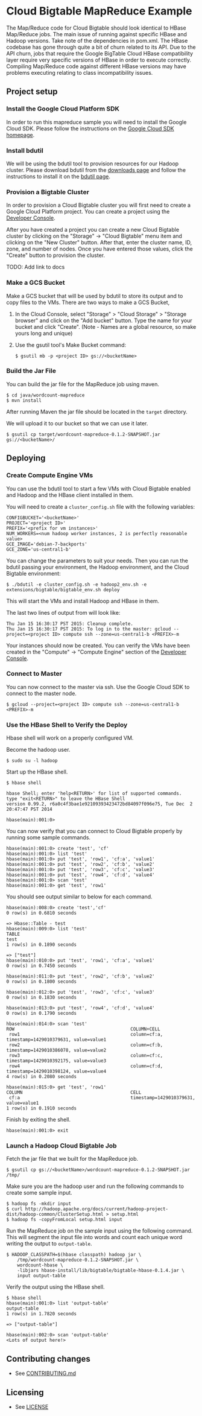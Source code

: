 # Cloud Bigtable MapReduce Example

The Map/Reduce code for Cloud Bigtable should look identical to HBase
Map/Reduce jobs. The main issue of running against specific HBase and Hadoop
versions. Take note of the dependencies in pom.xml. The HBase codebase has gone
through quite a bit of churn related to its API. Due to the API churn, jobs
that require the Google BigTable Cloud HBase compatibility layer require very
specific versions of HBase in order to execute correctly. Compiling Map/Reduce
code against different HBase versions may have problems executing relating to
class incompatibility issues.

## Project setup

### Install the Google Cloud Platform SDK

In order to run this mapreduce sample you will need to install the Google Cloud
SDK. Please follow the instructions on the [Google Cloud SDK homepage](https://cloud.google.com/sdk/).

### Install bdutil

We will be using the bdutil tool to provision resources for our Hadoop cluster.
Please download bdutil from the [downloads page](https://cloud.google.com/hadoop/downloads)
and follow the instructions to install it on the
[bdutil page](https://cloud.google.com/hadoop/bdutil).

### Provision a Bigtable Cluster

In order to provision a Cloud Bigtable cluster you will first need to create a
Google Cloud Platform project. You can create a project using the
[Developer Console](https://cloud.google.com/console).

After you have created a project you can create a new Cloud Bigtable cluster by
clicking on the "Storage" -> "Cloud Bigtable" menu item and clicking on the
"New Cluster" button.  After that, enter the cluster name, ID, zone, and number
of nodes. Once you have entered those values, click the "Create" button to
provision the cluster.

TODO: Add link to docs

### Make a GCS Bucket

Make a GCS bucket that will be used by bdutil to store its output and to copy
files to the VMs.  There are two ways to make a GCS Bucket, 

1. In the Cloud Console, select "Storage" > "Cloud Storage" > "Storage
   browser" and click on the "Add bucket" button. Type the name for your
   bucket and click "Create".  (Note - Names are a global resource, so make
   yours long and unique) 
1. Use the gsutil tool's Make Bucket command:

       $ gsutil mb -p <project ID> gs://<bucketName>

### Build the Jar File

You can build the jar file for the MapReduce job using maven.

    $ cd java/wordcount-mapreduce
    $ mvn install

After running Maven the jar file should be located in the `target` directory.

We will upload it to our bucket so that we can use it later.

    $ gsutil cp target/wordcount-mapreduce-0.1.2-SNAPSHOT.jar gs://<bucketName>/

## Deploying

### Create Compute Engine VMs

You can use the bdutil tool to start a few VMs with Cloud Bigtable enabled and Hadoop and the HBase client installed in them.

You will need to create a `cluster_config.sh` file with the following variables:

    CONFIGBUCKET='<bucketName>'
    PROJECT='<project ID>'
    PREFIX='<prefix for vm instances>'
    NUM_WORKERS=<num hadoop worker instances, 2 is perfectly reasonable value>
    GCE_IMAGE='debian-7-backports'
    GCE_ZONE='us-central1-b'

You can change the parameters to suit your needs. Then you can run the bdutil passing your environment, the Hadoop environment, and the Cloud Bigtable environment:

    $ ./bdutil -e cluster_config.sh -e hadoop2_env.sh -e extensions/bigtable/bigtable_env.sh deploy

This will start the VMs and install Hadoop and HBase in them.

The last two lines of output from will look like:

    Thu Jan 15 16:30:17 PST 2015: Cleanup complete.
    Thu Jan 15 16:30:17 PST 2015: To log in to the master: gcloud --project=<project ID> compute ssh --zone=us-central1-b <PREFIX>-m

Your instances should now be created. You can verify the VMs have been created
in the "Compute" -> "Compute Engine" section of the [Developer Console](https://cloud.google.com/console).

### Connect to Master

You can now connect to the master via ssh. Use the Google Cloud SDK to connect to the master node.

    $ gcloud --project=<project ID> compute ssh --zone=us-central1-b <PREFIX>-m

### Use the HBase Shell to Verify the Deploy

Hbase shell will work on a properly configured VM.

Become the hadoop user.

    $ sudo su -l hadoop

Start up the HBase shell.

    $ hbase shell

    hbase Shell; enter 'help<RETURN>' for list of supported commands.
    type "exit<RETURN>" to leave the HBase Shell
    version 0.99.2, r6a0c4f3bae1e92109393423472bd84097f096e75, Tue Dec  2 20:47:47 PST 2014

    hbase(main):001:0>

You can now verify that you can connect to Cloud Bigtable properly by running
some sample commands.

    hbase(main):001:0> create 'test', 'cf'
    hbase(main):001:0> list 'test'
    hbase(main):001:0> put 'test', 'row1', 'cf:a', 'value1'
    hbase(main):001:0> put 'test', 'row2', 'cf:b', 'value2'
    hbase(main):001:0> put 'test', 'row3', 'cf:c', 'value3'
    hbase(main):001:0> put 'test', 'row4', 'cf:d', 'value4'
    hbase(main):001:0> scan 'test'
    hbase(main):001:0> get 'test', 'row1'

You should see output similar to below for each command.

    hbase(main):008:0> create 'test','cf'
    0 row(s) in 0.6810 seconds

    => Hbase::Table - test
    hbase(main):009:0> list 'test'
    TABLE
    test
    1 row(s) in 0.1890 seconds

    => ["test"]
    hbase(main):010:0> put 'test', 'row1', 'cf:a', 'value1'
    0 row(s) in 0.7450 seconds

    hbase(main):011:0> put 'test', 'row2', 'cf:b', 'value2'
    0 row(s) in 0.1800 seconds

    hbase(main):012:0> put 'test', 'row3', 'cf:c', 'value3'
    0 row(s) in 0.1830 seconds

    hbase(main):013:0> put 'test', 'row4', 'cf:d', 'value4'
    0 row(s) in 0.1790 seconds

    hbase(main):014:0> scan 'test'
    ROW                                           COLUMN+CELL
     row1                                         column=cf:a, timestamp=1429010379631, value=value1
     row2                                         column=cf:b, timestamp=1429010386078, value=value2
     row3                                         column=cf:c, timestamp=1429010392175, value=value3
     row4                                         column=cf:d, timestamp=1429010398124, value=value4
    4 row(s) in 0.2080 seconds

    hbase(main):015:0> get 'test', 'row1'
    COLUMN                                        CELL
     cf:a                                         timestamp=1429010379631, value=value1
    1 row(s) in 0.1910 seconds

Finish by exiting the shell.

    hbase(main):001:0> exit

### Launch a Hadoop Cloud Bigtable Job

Fetch the jar file that we built for the MapReduce job.

    $ gsutil cp gs://<bucketName>/wordcount-mapreduce-0.1.2-SNAPSHOT.jar /tmp/

Make sure you are the hadoop user and run the following commands to create some sample input.

    $ hadoop fs -mkdir input
    $ curl http://hadoop.apache.org/docs/current/hadoop-project-dist/hadoop-common/ClusterSetup.html > setup.html
    $ hadoop fs -copyFromLocal setup.html input

Run the MapReduce job on the sample input using the following command. This
will segment the input file into words and count each unique word writing the
output to `output-table`.

    $ HADOOP_CLASSPATH=$(hbase classpath) hadoop jar \
        /tmp/wordcount-mapreduce-0.1.2-SNAPSHOT.jar \
        wordcount-hbase \
        -libjars hbase-install/lib/bigtable/bigtable-hbase-0.1.4.jar \
        input output-table

Verify the output using the HBase shell.

    $ hbase shell
    hbase(main):001:0> list 'output-table'
    output-table                                                                                        
    1 row(s) in 1.7820 seconds

    => ["output-table"]

    hbase(main):002:0> scan 'output-table'
    <Lots of output here!>

## Contributing changes

* See [CONTRIBUTING.md](../../CONTRIBUTING.md)

## Licensing

* See [LICENSE](../../LICENSE)
